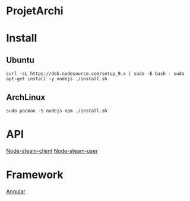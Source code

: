 # ProjetArchi

# Install

## Ubuntu
`
curl -sL https://deb.nodesource.com/setup_9.x | sudo -E bash -
sudo apt-get install -y nodejs
./install.sh
`

## ArchLinux
`
sudo pacman -S nodejs npm
./install.sh
`

# API
 [Node-steam-client](https://github.com/DoctorMcKay/node-steam-client)
 [Node-steam-user](https://github.com/DoctorMcKay/node-steam-user)

# Framework
 [Angular](https://angular.io/)
